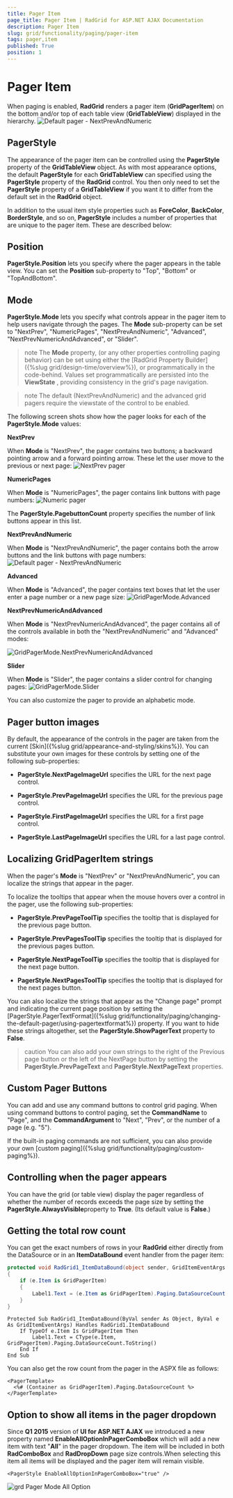 ```yaml
---
title: Pager Item
page_title: Pager Item | RadGrid for ASP.NET AJAX Documentation
description: Pager Item
slug: grid/functionality/paging/pager-item
tags: pager,item
published: True
position: 1
---
```


# Pager Item



When paging is enabled, **RadGrid** renders a pager item (**GridPagerItem**) on the bottom and/or top of each table view (**GridTableView**) displayed in the hierarchy.
![Default pager - NextPrevAndNumeric](images/grd_PagerModeNextPrevAndNumeric.png)

## PagerStyle

The appearance of the pager item can be controlled using the **PagerStyle** property of the **GridTableView** object. As with most appearance options, the default **PagerStyle** for each **GridTableView** can specified using the **PagerStyle** property of the **RadGrid** control. You then only need to set the **PagerStyle** property of a **GridTableView** if you want it to differ from the default set in the **RadGrid** object.

In addition to the usual item style properties such as **ForeColor**, **BackColor**, **BorderStyle**, and so on, **PagerStyle** includes a number of properties that are unique to the pager item. These are described below:

## Position

**PagerStyle.Position** lets you specify where the pager appears in the table view. You can set the **Position** sub-property to "Top", "Bottom" or "TopAndBottom".

## Mode

**PagerStyle.Mode** lets you specify what controls appear in the pager item to help users navigate through the pages. The **Mode** sub-property can be set to "NextPrev", "NumericPages", "NextPrevAndNumeric", "Advanced", "NextPrevNumericAndAdvanced", or "Slider".

>note The **Mode** property, (or any other properties controlling paging behavior) can be set using either the [RadGrid Property Builder]({%slug grid/design-time/overview%}), or programmatically in the code-behind. Values set programmatically are persisted into the **ViewState** , providing consistency in the grid's page navigation.
>


>note The default (NextPrevAndNumeric) and the advanced grid pagers require the viewstate of the control to be enabled.
>


The following screen shots show how the pager looks for each of the **PagerStyle.Mode** values:

**NextPrev**

When **Mode** is "NextPrev", the pager contains two buttons; a backward pointing arrow and a forward pointing arrow. These let the user move to the previous or next page:
![NextPrev pager](images/grd_PagerModeNextPrev.png)

**NumericPages**

When **Mode** is "NumericPages", the pager contains link buttons with page numbers:
![Numeric pager](images/grd_PagerModeNumericPages.png)

The **PagerStyle.PagebuttonCount** property specifies the number of link buttons appear in this list.

**NextPrevAndNumeric**

When **Mode** is "NextPrevAndNumeric", the pager contains both the arrow buttons and the link buttons with page numbers:
![Default pager - NextPrevAndNumeric](images/grd_PagerModeNextPrevAndNumeric.png)

**Advanced**

When **Mode** is "Advanced", the pager contains text boxes that let the user enter a page number or a new page size:
![GridPagerMode.Advanced](images/grd_PagerModeAdvanced.png)

**NextPrevNumericAndAdvanced**

When **Mode** is "NextPrevNumericAndAdvanced", the pager contains all of the controls available in both the "NextPrevAndNumeric" and "Advanced" modes:

![GridPagerMode.NextPrevNumericAndAdvanced](images/grd_PagerModeNextPrevNumericAndAdvanced.png)

**Slider**

When **Mode** is "Slider", the pager contains a slider control for changing pages:
![GridPagerMode.Slider](images/grd_PagerModeSlider.png)

You can also customize the pager to provide an alphabetic mode. 
## Pager button images

By default, the appearance of the controls in the pager are taken from the current [Skin]({%slug grid/appearance-and-styling/skins%}). You can substitute your own images for these controls by setting one of the following sub-properties:

* **PagerStyle.NextPageImageUrl** specifies the URL for the next page control.

* **PagerStyle.PrevPageImageUrl** specifies the URL for the previous page control.

* **PagerStyle.FirstPageImageUrl** specifies the URL for a first page control.

* **PagerStyle.LastPageImageUrl** specifies the URL for a last page control.

## Localizing GridPagerItem strings

When the pager's **Mode** is "NextPrev" or "NextPrevAndNumeric", you can localize the strings that appear in the pager.

To localize the tooltips that appear when the mouse hovers over a control in the pager, use the following sub-properties:

* **PagerStyle.PrevPageToolTip** specifies the tooltip that is displayed for the previous page button.

* **PagerStyle.PrevPagesToolTip** specifies the tooltip that is displayed for the previous pages button.

* **PagerStyle.NextPageToolTip** specifies the tooltip that is displayed for the next page button.

* **PagerStyle.NextPagesToolTip** specifies the tooltip that is displayed for the next pages button.

You can also localize the strings that appear as the "Change page" prompt and indicating the current page position by setting the [PagerStyle.PagerTextFormat]({%slug grid/functionality/paging/changing-the-default-pager/using-pagertextformat%}) property. If you want to hide these strings altogether, set the **PagerStyle.ShowPagerText** property to **False**.

>caution You can also add your own strings to the right of the Previous page button or the left of the NextPage button by setting the **PagerStyle.PrevPageText** and **PagerStyle.NextPageText** properties.
>


## Custom Pager Buttons

You can add and use any command buttons to control grid paging. When using command buttons to control paging, set the **CommandName** to "Page", and the **CommandArgument** to "Next", "Prev", or the number of a page (e.g. "5").

If the built-in paging commands are not sufficient, you can also provide your own [custom paging]({%slug grid/functionality/paging/custom-paging%}).

## Controlling when the pager appears

You can have the grid (or table view) display the pager regardless of whether the number of records exceeds the page size by setting the **PagerStyle.AlwaysVisible**property to **True**. (Its default value is **False**.)

## Getting the total row count

You can get the exact numbers of rows in your **RadGrid** either directly from the DataSource or in an **ItemDataBound** event handler from the pager item:



````C#
protected void RadGrid1_ItemDataBound(object sender, GridItemEventArgs e)
{
    if (e.Item is GridPagerItem)
    {
        Label1.Text = (e.Item as GridPagerItem).Paging.DataSourceCount.ToString();
    }
}
````
````VB	
Protected Sub RadGrid1_ItemDataBound(ByVal sender As Object, ByVal e As GridItemEventArgs) Handles RadGrid1.ItemDataBound
    If TypeOf e.Item Is GridPagerItem Then
        Label1.Text = CType(e.Item, GridPagerItem).Paging.DataSourceCount.ToString()
    End If
End Sub
````


You can also get the row count from the pager in the ASPX file as follows:

````ASP.NET
<PagerTemplate>  
  <%# (Container as GridPagerItem).Paging.DataSourceCount %>
</PagerTemplate>
````



## Option to show all items in the pager dropdown

Since **Q1 2015** version of **UI for ASP.NET AJAX** we introduced a new property named **EnableAllOptionInPagerComboBox** which will add a new item with text "**All**" in the pager dropdown. The item will be included in both **RadComboBox** and **RadDropDown** page size controls.When selecting this item all items will be displayed and the pager item will remain visible.

````ASP.NET
<PagerStyle EnableAllOptionInPagerComboBox="true" />
````

![grd Pager Mode All Option](images/grd_PagerModeAllOption.png)
